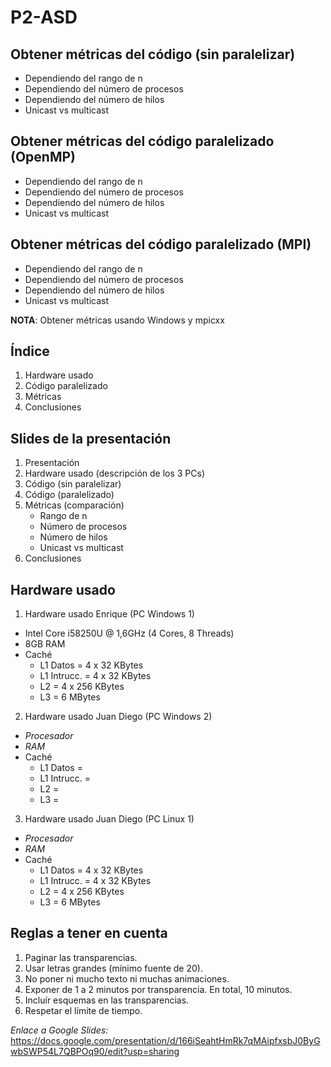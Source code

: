 # P2-ASD

## Obtener métricas del código (sin paralelizar)
- Dependiendo del rango de n
- Dependiendo del número de procesos
- Dependiendo del número de hilos
- Unicast vs multicast

## Obtener métricas del código paralelizado (OpenMP)
- Dependiendo del rango de n
- Dependiendo del número de procesos
- Dependiendo del número de hilos
- Unicast vs multicast

## Obtener métricas del código paralelizado (MPI)
- Dependiendo del rango de n
- Dependiendo del número de procesos
- Dependiendo del número de hilos
- Unicast vs multicast

**NOTA**: Obtener métricas usando Windows y mpicxx

## Índice

1) Hardware usado
2) Código paralelizado
3) Métricas
4) Conclusiones

## Slides de la presentación

1) Presentación
2) Hardware usado (descripción de los 3 PCs)
3) Código (sin paralelizar)
4) Código (paralelizado)
5) Métricas (comparación)
    - Rango de n
    - Número de procesos
    - Número de hilos
    - Unicast vs multicast
6) Conclusiones

## Hardware usado
1) Hardware usado Enrique (PC Windows 1)
- Intel Core i58250U @ 1,6GHz (4 Cores, 8 Threads) 
- 8GB RAM
- Caché
    - L1 Datos = 4 x 32 KBytes
    - L1 Intrucc. = 4 x 32 KBytes
    - L2 = 4 x 256 KBytes
    - L3 = 6 MBytes

2) Hardware usado Juan Diego (PC Windows 2)
- *Procesador*
- *RAM*
- Caché
    - L1 Datos = 
    - L1 Intrucc. = 
    - L2 = 
    - L3 = 

3) Hardware usado Juan Diego (PC Linux 1)
- *Procesador*
- *RAM*
- Caché
    - L1 Datos = 4 x 32 KBytes
    - L1 Intrucc. = 4 x 32 KBytes
    - L2 = 4 x 256 KBytes
    - L3 = 6 MBytes

## Reglas a tener en cuenta

1) Paginar las transparencias.
2) Usar letras grandes (mínimo fuente de 20).
3) No poner ni mucho texto ni muchas animaciones.
4) Exponer de 1 a 2 minutos por transparencia. En total, 10 minutos.
5) Incluír esquemas en las transparencias.
6) Respetar el límite de tiempo.


*Enlace a Google Slides:* https://docs.google.com/presentation/d/166iSeahtHmRk7qMAipfxsbJ0ByGwbSWP54L7QBPOq90/edit?usp=sharing

